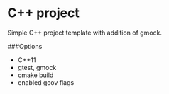 # C++ project
Simple C++ project template with addition of gmock.

###Options

- C++11
- gtest, gmock
- cmake build
- enabled gcov flags
